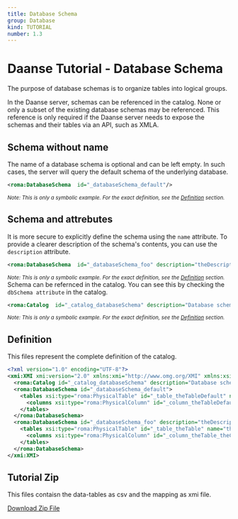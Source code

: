 ```yaml
---
title: Database Schema
group: Database
kind: TUTORIAL
number: 1.3
---
```

# Daanse Tutorial - Database Schema

The purpose of database schemas is to organize tables into logical groups.

In the Daanse server, schemas can be referenced in the catalog. None or only a subset of the existing database schemas may be referenced. This reference is only required if the Daanse server needs to expose the schemas and their tables via an API, such as XMLA.


## Schema without name

The name of a database schema is optional and can be left empty. In such cases, the server will query the default schema of the underlying database.


```xml
<roma:DatabaseSchema  id="_databaseSchema_default"/>

```
*<small>Note: This is only a symbolic example. For the exact definition, see the [Definition](#definition) section.</small>*
## Schema and attrebutes

It is more secure to explicitly define the schema using the `name` attribute. To provide a clearer description of the schema's contents, you can use the `description` attribute.


```xml
<roma:DatabaseSchema  id="_databaseSchema_foo" description="theDescription" name="foo"/>

```
*<small>Note: This is only a symbolic example. For the exact definition, see the [Definition](#definition) section.</small>*
Schema can be refernced in the catalog. You can see this by checking the `dbSchema attribute` in the catalog.

```xml
<roma:Catalog  id="_catalog_databaseSchema" description="Database schema configuration and organization" name="Daanse Tutorial - Database Schema" dbschemas="_databaseSchema_default _databaseSchema_foo"/>

```
*<small>Note: This is only a symbolic example. For the exact definition, see the [Definition](#definition) section.</small>*

## Definition

This files represent the complete definition of the catalog.

```xml
<?xml version="1.0" encoding="UTF-8"?>
<xmi:XMI xmi:version="2.0" xmlns:xmi="http://www.omg.org/XMI" xmlns:xsi="http://www.w3.org/2001/XMLSchema-instance" xmlns:roma="https://www.daanse.org/spec/org.eclipse.daanse.rolap.mapping">
  <roma:Catalog id="_catalog_databaseSchema" description="Database schema configuration and organization" name="Daanse Tutorial - Database Schema" dbschemas="_databaseSchema_default _databaseSchema_foo"/>
  <roma:DatabaseSchema id="_databaseSchema_default">
    <tables xsi:type="roma:PhysicalTable" id="_table_theTableDefault" name="theTable">
      <columns xsi:type="roma:PhysicalColumn" id="_column_theTableDefault_theColumn" name="theColumn"/>
    </tables>
  </roma:DatabaseSchema>
  <roma:DatabaseSchema id="_databaseSchema_foo" description="theDescription" name="foo">
    <tables xsi:type="roma:PhysicalTable" id="_table_theTable" name="theTable">
      <columns xsi:type="roma:PhysicalColumn" id="_column_theTable_theColumn" name="theColumn"/>
    </tables>
  </roma:DatabaseSchema>
</xmi:XMI>

```



## Tutorial Zip
This files contaisn the data-tables as csv and the mapping as xmi file.

<a href="./zip/tutorial.database.schema.zip" download>Download Zip File</a>
